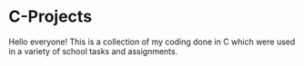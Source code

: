# C-Projects
Hello everyone!
This is a collection of my coding done in C which were used in a variety of school tasks and assignments.
